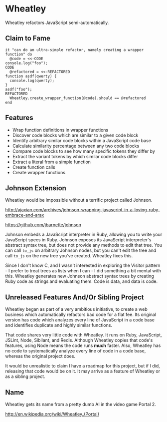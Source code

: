 Wheatley
========

Wheatley refactors JavaScript semi-automatically.

Claim to Fame
-------------

    it "can do an ultra-simple refactor, namely creating a wrapper function" do
      @code = <<-CODE
    console.log("foo");
    CODE
      @refactored = <<-REFACTORED
    function asdf(qwerty) {
      console.log(qwerty);
    }
    asdf("foo");
    REFACTORED
      Wheatley.create_wrapper_function(@code).should == @refactored
    end

Features
--------

  + Wrap function definitions in wrapper functions
  + Discover code blocks which are similar to a given code block
  + Identify arbitrary similar code blocks within a JavaScript code base
  + Calculate similarity percentage between any two code blocks
  + Compare code blocks to see how many specific tokens they differ by
  + Extract the variant tokens by which similar code blocks differ
  + Extract a literal from a simple function
  + Create function calls
  + Create wrapper functions

Johnson Extension
-----------------

Wheatley would be impossible without a terrific project called Johnson.

http://ajaxian.com/archives/johnson-wrapping-javascript-in-a-loving-ruby-embrace-and-arax

https://github.com/jbarnette/johnson

Johnson embeds a JavaScript interpreter in Ruby, allowing you to write your JavaScript specs in Ruby. Johnson exposes its JavaScript interpreter's abstract syntax tree, but does not provide any methods to edit that tree. You can call `to_js` on arbitrary Johnson nodes, but you can't edit the tree and call `to_js` on the new tree you've created. Wheatley fixes this.

Since I don't know C, and I wasn't interested in exploring the Visitor pattern - I prefer to treat trees as lists when I can - I did something a bit mental with this. Wheatley generates new Johnson abstract syntax trees by creating Ruby code as strings and evaluating them. Code is data, and data is code.

Unreleased Features And/Or Sibling Project
------------------------------------------

Wheatley began as part of a very ambitious initiative, to create a web business which automatically refactors bad code for a flat fee. Its original version has code which analyzes every line of JavaScript in a code base and identifies duplicate and highly similar functions.

That code shares very little code with Wheatley. It runs on Ruby, JavaScript, JSLint, Node, Sibilant, and Redis. Although Wheatley copies that code's features, using Node means the code runs **much** faster. Also, Wheatley has no code to systematically analyze every line of code in a code base, whereas the original project does.

It would be unrealistic to claim I have a roadmap for this project, but if I did, releasing that code would be on it. It may arrive as a feature of Wheatley or as a sibling project.

Name
----

Wheatley gets its name from a pretty dumb AI in the video game Portal 2.

http://en.wikipedia.org/wiki/Wheatley_(Portal)

